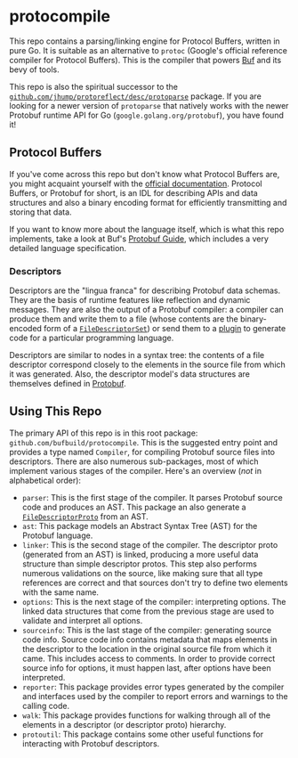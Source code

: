 # protocompile

This repo contains a parsing/linking engine for Protocol Buffers, written in pure Go. It is suitable as an alternative
to `protoc` (Google's official reference compiler for Protocol Buffers). This is the compiler that powers [Buf](https://buf.build)
and its bevy of tools.

This repo is also the spiritual successor to the [`github.com/jhump/protoreflect/desc/protoparse`](https://godoc.org/github.com/jhump/protoreflect/desc/protoparse)
package. If you are looking for a newer version of `protoparse` that natively works with the newer Protobuf runtime
API for Go (`google.golang.org/protobuf`), you have found it!

## Protocol Buffers

If you've come across this repo but don't know what Protocol Buffers are, you might acquaint yourself with the [official
documentation](https://developers.google.com/protocol-buffers). Protocol Buffers, or Protobuf for short, is an IDL for
describing APIs and data structures and also a binary encoding format for efficiently transmitting and storing that
data.

If you want to know more about the language itself, which is what this repo implements, take a look at Buf's
[Protobuf Guide](https://protobuf.com), which includes a very detailed language specification.

### Descriptors

Descriptors are the "lingua franca" for describing Protobuf data schemas. They are the basis of runtime features like
reflection and dynamic messages. They are also the output of a Protobuf compiler: a compiler can produce them and write
them to a file (whose contents are the binary-encoded form of a [`FileDescriptorSet`](https://github.com/protocolbuffers/protobuf/blob/v21.7/src/google/protobuf/descriptor.proto#L55-L59))
or send them to a [plugin](https://docs.buf.build/reference/images#plugins) to generate code for a particular
programming language.

Descriptors are similar to nodes in a syntax tree: the contents of a file descriptor correspond closely to the elements
in the source file from which it was generated. Also, the descriptor model's data structures are themselves defined in
[Protobuf](https://github.com/protocolbuffers/protobuf/blob/v21.7/src/google/protobuf/descriptor.proto).

## Using This Repo

The primary API of this repo is in this root package: `github.com/bufbuild/protocompile`. This is the suggested entry
point and provides a type named `Compiler`, for compiling Protobuf source files into descriptors. There are also
numerous sub-packages, most of which implement various stages of the compiler. Here's an overview (_not_ in alphabetical
order):

  * `parser`: This is the first stage of the compiler. It parses Protobuf source code and produces an AST. This package
     an also generate a [`FileDescriptorProto`](https://github.com/protocolbuffers/protobuf/blob/v21.7/src/google/protobuf/descriptor.proto#L61-L62)
     from an AST.
  * `ast`: This package models an Abstract Syntax Tree (AST) for the Protobuf language.
  * `linker`: This is the second stage of the compiler. The descriptor proto (generated from an AST) is linked,
     producing a more useful data structure than simple descriptor protos. This step also performs numerous validations
     on the source, like making sure that all type references are correct and that sources don't try to define two
     elements with the same name.
  * `options`: This is the next stage of the compiler: interpreting options. The linked data structures that come from
     the previous stage are used to validate and interpret all options.
  * `sourceinfo`: This is the last stage of the compiler: generating source code info. Source code info contains
     metadata that maps elements in the descriptor to the location in the original source file from which it came. This
     includes access to comments. In order to provide correct source info for options, it must happen last, after
     options have been interpreted.
  * `reporter`: This package provides error types generated by the compiler and interfaces used by the compiler to
     report errors and warnings to the calling code.
  * `walk`: This package provides functions for walking through all of the elements in a descriptor (or descriptor
     proto) hierarchy.
  * `protoutil`: This package contains some other useful functions for interacting with Protobuf descriptors.
